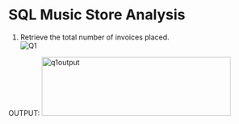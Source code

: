 # SQL Music Store Analysis

1. Retrieve the total number of invoices placed.  
![Q1](https://github.com/user-attachments/assets/3cec7c0d-276c-4d9a-87eb-4540b3823ca3)

OUTPUT:
<img width="374" height="117" alt="q1output" src="https://github.com/user-attachments/assets/4b0afdec-37d7-4442-9926-36732ee4229c" />
